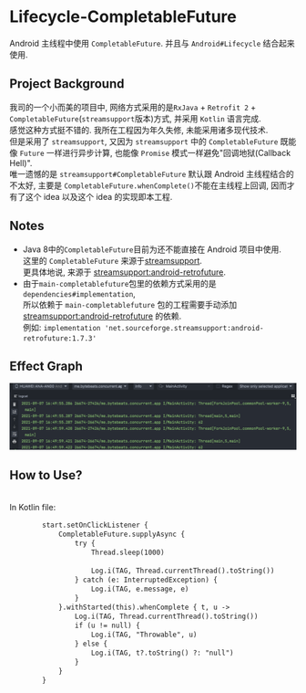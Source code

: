 # Lifecycle-CompletableFuture

Android 主线程中使用 `CompletableFuture`. 并且与 `Android#Lifecycle` 结合起来使用.

Project Background
------

我司的一个小而美的项目中, 网络方式采用的是`RxJava` + `Retrofit 2` + `CompletableFuture`(`streamsupport`版本)方式, 并采用 `Kotlin` 语言完成.
<br>感觉这种方式挺不错的. 我所在工程因为年久失修, 未能采用诸多现代技术.
<br>但是采用了 `streamsupport`, 又因为 `streamsupport` 中的 `CompletableFuture` 既能像 `Future` 一样进行异步计算, 也能像 `Promise` 模式一样避免"回调地狱(Callback
Hell)".
<br>唯一遗憾的是 `streamsupport#CompletableFuture` 默认跟 Android 主线程结合的不太好, 主要是 `CompletableFuture.whenComplete()`不能在主线程上回调, 因而才有了这个 idea 以及这个 idea 的实现即本工程.

Notes
------

- Java 8中的`CompletableFuture`目前为还不能直接在 Android 项目中使用.
  <br>这里的 `CompletableFuture` 来源于[streamsupport](https://github.com/streamsupport/streamsupport).
  <br>更具体地说, 来源于 [streamsupport:android-retrofuture](https://github.com/retrostreams/android-retrofuture).
- 由于`main-completablefuture`包里的依赖方式采用的是 `dependencies#implementation`,
  <br>所以依赖于 `main-completablefuture` 包的工程需要手动添加 [streamsupport:android-retrofuture](https://github.com/retrostreams/android-retrofuture) 的依赖.
  <br>例如: ```implementation 'net.sourceforge.streamsupport:android-retrofuture:1.7.3'```

Effect Graph
-------
<img src="/media/completablefuture_with_lifecycle.png"/>

How to Use?
------
<br>In Kotlin file:

```
        start.setOnClickListener {
            CompletableFuture.supplyAsync {
                try {
                    Thread.sleep(1000)

                    Log.i(TAG, Thread.currentThread().toString())
                } catch (e: InterruptedException) {
                    Log.i(TAG, e.message, e)
                }
            }.withStarted(this).whenComplete { t, u ->
                Log.i(TAG, Thread.currentThread().toString())
                if (u != null) {
                    Log.i(TAG, "Throwable", u)
                } else {
                    Log.i(TAG, t?.toString() ?: "null")
                }
            }
        }
```
